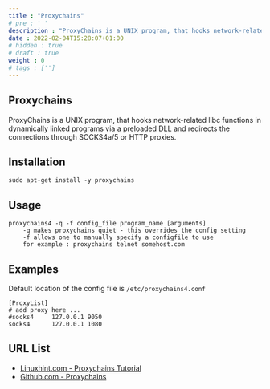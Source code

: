 ```yaml
---
title : "Proxychains"
# pre : ' '
description : "ProxyChains is a UNIX program, that hooks network-related libc functions in dynamically linked programs via a preloaded DLL and redirects the connections through SOCKS4a/5 or HTTP proxies."
date : 2022-02-04T15:28:07+01:00
# hidden : true
# draft : true
weight : 0
# tags : ['']
---
```


## Proxychains

ProxyChains is a UNIX program, that hooks network-related libc functions in dynamically linked programs via a preloaded DLL and redirects the connections through SOCKS4a/5 or HTTP proxies.

## Installation

```plain
sudo apt-get install -y proxychains
```

## Usage

```plain
proxychains4 -q -f config_file program_name [arguments]
    -q makes proxychains quiet - this overrides the config setting
    -f allows one to manually specify a configfile to use
    for example : proxychains telnet somehost.com
```

## Examples

Default location of the config file is `/etc/proxychains4.conf`

```plain
[ProxyList]
# add proxy here ...
#socks4     127.0.0.1 9050
socks4      127.0.0.1 1080
```

## URL List

* [Linuxhint.com - Proxychains Tutorial](https://linuxhint.com/proxychains-tutorial/)
* [Github.com - Proxychains](https://github.com/haad/proxychains)

